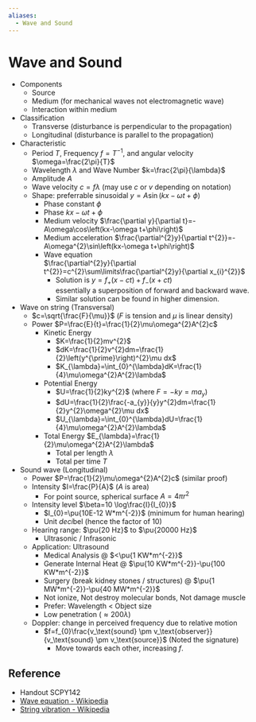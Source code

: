 ```yaml
---
aliases:
  - Wave and Sound
---
```


# Wave and Sound

- Components
  - Source
  - Medium (for mechanical waves not electromagnetic wave)
  - Interaction within medium
- Classification
  - Transverse (disturbance is perpendicular to the propagation)
  - Longitudinal (disturbance is parallel to the propagation)
- Characteristic
  - Period $T$, Frequency $f=T^{-1}$, and angular velocity $\omega=\frac{2\pi}{T}$
  - Wavelength $\lambda$ and Wave Number $k=\frac{2\pi}{\lambda}$
  - Amplitude $A$
  - Wave velocity $c=f\lambda$ (may use $c$ or $v$ depending on notation)
  - Shape: preferrable sinusoidal $y=A\sin\left(kx-\omega t+\phi\right)$
    - Phase constant $\phi$
    - Phase $kx-\omega t+\phi$
    - Medium velocity $\frac{\partial y}{\partial t}=-A\omega\cos\left(kx-\omega t+\phi\right)$
    - Medium acceleration $\frac{\partial^{2}y}{\partial t^{2}}=-A\omega^{2}\sin\left(kx-\omega t+\phi\right)$
    - Wave equation  
          $\frac{\partial^{2}y}{\partial t^{2}}=c^{2}\sum\limits\frac{\partial^{2}y}{\partial x_{i}^{2}}$
      - Solution is $y=f_{+}\left(x-ct\right)+f_{-}\left(x+ct\right)$  
              essentially a superposition of forward and backward wave.
      - Similar solution can be found in higher dimension.
- Wave on string (Transversal)
  - $c=\sqrt{\frac{F}{\mu}}$ ($F$ is tension and $\mu$ is linear density)
  - Power $P=\frac{E}{t}=\frac{1}{2}\mu\omega^{2}A^{2}c$
    - Kinetic Energy
      - $K=\frac{1}{2}mv^{2}$
      - $dK=\frac{1}{2}v^{2}dm=\frac{1}{2}\left(y^{\prime}\right)^{2}\mu dx$
      - $K_{\lambda}=\int_{0}^{\lambda}dK=\frac{1}{4}\mu\omega^{2}A^{2}\lambda$
    - Potential Energy
      - $U=\frac{1}{2}ky^{2}$ (where $F=-ky=ma_{y}$)
      - $dU=\frac{1}{2}\frac{-a_{y}}{y}y^{2}dm=\frac{1}{2}y^{2}\omega^{2}\mu dx$
      - $U_{\lambda}=\int_{0}^{\lambda}dU=\frac{1}{4}\mu\omega^{2}A^{2}\lambda$
    - Total Energy $E_{\lambda}=\frac{1}{2}\mu\omega^{2}A^{2}\lambda$
      - Total per length $\lambda$
      - Total per time $T$
- Sound wave (Longitudinal)
  - Power $P=\frac{1}{2}\mu\omega^{2}A^{2}c$ (similar proof)
  - Intensity $I=\frac{P}{A}$ ($A$ is area)
    - For point source, spherical surface $A=4\pi r^{2}$
  - Intensity level $\beta=10 \log\frac{I}{I_{0}}$
    - $I_{0}=\pu{10E-12 W*m^{-2}}$ (minimum for human hearing)
    - Unit *deci*bel (hence the factor of $10$)
  - Hearing range: $\pu{20 Hz}$ to $\pu{20000 Hz}$
    - Ultrasonic / Infrasonic
  - Application: Ultrasound
    - Medical Analysis @ $<\pu{1 KW*m^{-2}}$
    - Generate Internal Heat @ $\pu{10 KW*m^{-2}}-\pu{100 KW*m^{-2}}$
    - Surgery (break kidney stones / structures) @ $\pu{1 MW*m^{-2}}-\pu{40 MW*m^{-2}}$
    - Not ionize, Not destroy molecular bonds, Not damage muscle
    - Prefer: Wavelength < Object size
    - Low penetration ($\approx 200\lambda$)
  - Doppler: change in perceived frequency due to relative motion
    - $f=f_{0}\frac{v_\text{sound} \pm v_\text{observer}}{v_\text{sound} \pm v_\text{source}}$ (Noted the signature)
      - Move towards each other, increasing $f$.

## Reference

- Handout SCPY142
- [Wave equation - Wikipedia](https://en.wikipedia.org/wiki/Wave_equation)
- [String vibration - Wikipedia](https://en.wikipedia.org/wiki/String_vibration)
